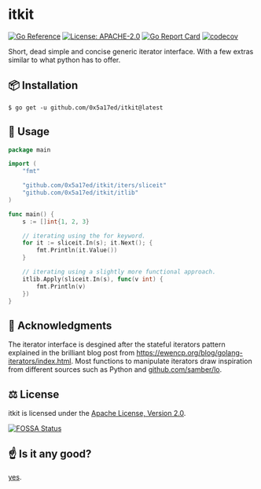 # itkit

[![Go Reference](https://pkg.go.dev/badge/github.com/0x5a17ed/itkit.svg)](https://pkg.go.dev/github.com/0x5a17ed/itkit)
[![License: APACHE-2.0](https://img.shields.io/badge/license-APACHE--2.0-blue?style=flat-square)](https://www.apache.org/licenses/)
[![Go Report Card](https://goreportcard.com/badge/github.com/0x5a17ed/itkit?style=flat-square)](https://goreportcard.com/report/github.com/0x5a17ed/itkit)
[![codecov](https://img.shields.io/codecov/c/gh/0x5a17ed/itkit?style=flat-square)](https://codecov.io/gh/0x5a17ed/itkit)

Short, dead simple and concise generic iterator interface. With a few extras similar to what python has to offer.


## 📦 Installation

```shell
$ go get -u github.com/0x5a17ed/itkit@latest
```


## 🤔 Usage

```go
package main

import (
	"fmt"

	"github.com/0x5a17ed/itkit/iters/sliceit"
	"github.com/0x5a17ed/itkit/itlib"
)

func main() {
	s := []int{1, 2, 3}

	// iterating using the for keyword.
	for it := sliceit.In(s); it.Next(); {
		fmt.Println(it.Value())
	}

	// iterating using a slightly more functional approach.
	itlib.Apply(sliceit.In(s), func(v int) {
		fmt.Println(v)
	})
}

```


## 🥇 Acknowledgments

The iterator interface is desgined after the stateful iterators pattern explained in the brilliant blog post from <https://ewencp.org/blog/golang-iterators/index.html>. Most functions to manipulate iterators draw inspiration from different sources such as Python and [github.com/samber/lo](https://github.com/samber/lo).


## ⚖️ License
itkit is licensed under the [Apache License, Version 2.0](https://www.apache.org/licenses/LICENSE-2.0.txt).  

[![FOSSA Status](https://app.fossa.com/api/projects/git%2Bgithub.com%2F0x5a17ed%2Fitkit.svg?type=large)](https://app.fossa.com/projects/git%2Bgithub.com%2F0x5a17ed%2Fitkit?ref=badge_large)


## ☝️ Is it any good?

[yes](https://news.ycombinator.com/item?id=3067434).
